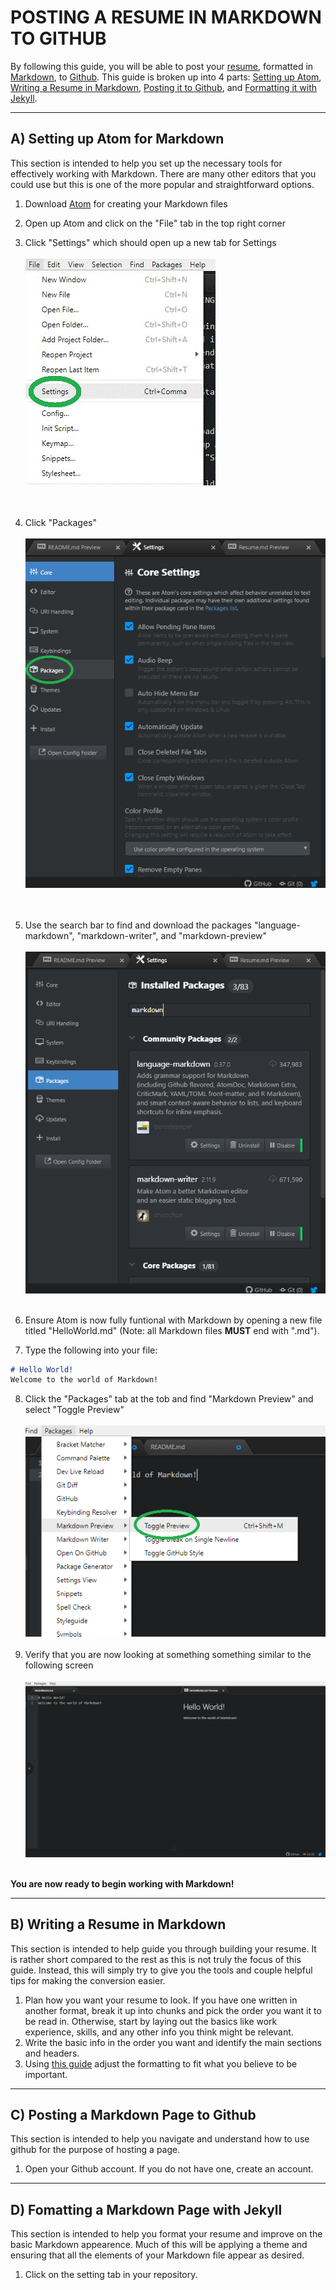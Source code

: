 # **POSTING A RESUME IN MARKDOWN TO GITHUB**

By following this guide, you will be able to post your [resume](https://bochk44.github.io/KBochResume.github/Resume), formatted in [Markdown](https://www.markdownguide.org/), to [Github](https://github.com/). This guide is broken up into 4 parts: <a href="#first_step">Setting up Atom</a>, <a href="#second_step">Writing a Resume in Markdown</a>, <a href="#third_step">Posting it to Github</a>, and <a href="#fourth_step">Formatting it with Jekyll</a>.

---

A) <a id="first_step">Setting up Atom for Markdown</a>
---

This section is intended to help you set up the necessary tools for effectively working with Markdown. There are many other editors that you could use but this is one of the more popular and straightforward options.

  1. Download [Atom](https://atom.io/) for creating your Markdown files
  2. Open up Atom and click on the "File" tab in the top right corner
  3. Click "Settings" which should open up a new tab for Settings<br> <br>
![Settings Screenshot](README_Pictures/Screenshot1.jpg) <br> <br> <br>
  4. Click "Packages"<br> <br>
![Packages Tab Screenshot](README_Pictures/Screenshot2.png) <br> <br> <br>
  5. Use the search bar to find and download the packages "language-markdown", "markdown-writer", and "markdown-preview" <br> <br>
![Packages Download Screenshot](README_Pictures/Screenshot3.png) <br> <br>

  6. Ensure Atom is now fully funtional with Markdown by opening a new file titled "HelloWorld.md" (Note: all Markdown files __MUST__ end with ".md").
  7. Type the following into your file:<br>
```markdown
# Hello World!
Welcome to the world of Markdown!
```
  8. Click the "Packages" tab at the tob and find "Markdown Preview" and select "Toggle Preview" <br> <br>
![Packages Screenshot](README_Pictures/Screenshot4.png) <br> <br>
  9. Verify that you are now looking at something something similar to the following screen <br> <br>
![Packages Screenshot](README_Pictures/Screenshot5.png) <br> <br>

**You are now ready to begin working with Markdown!**

---
B) <a id="second_step">Writing a Resume in Markdown</a>
---

This section is intended to help guide you through building your resume. It is rather short compared to the rest as this is not truly the focus of this guide. Instead, this will simply try to give you the tools and couple helpful tips for making the conversion easier.

  1. Plan how you want your resume to look. If you have one written in another format, break it up into chunks and pick the order you want it to be read in. Otherwise, start by laying out the basics like work experience, skills, and any other info you think might be relevant.
  2. Write the basic info in the order you want and identify the main sections and headers.
  3. Using [this guide](https://github.com/adam-p/markdown-here/wiki/Markdown-Cheatsheet) adjust the formatting to fit what you believe to be important.

---
C) <a id="third_step">Posting a Markdown Page to Github</a>
---

This section is intended to help you navigate and understand how to use github for the purpose of hosting a page.

  1. Open your Github account. If you do not have one, create an account.

---
D) <a id="fouth_step">Fomatting a Markdown Page with Jekyll</a>
---

This section is intended to help you format your resume and improve on the basic Markdown appearence. Much of this will be applying a theme and ensuring that all the elements of your Markdown file appear as desired.

  1. Click on the setting tab in your repository.
